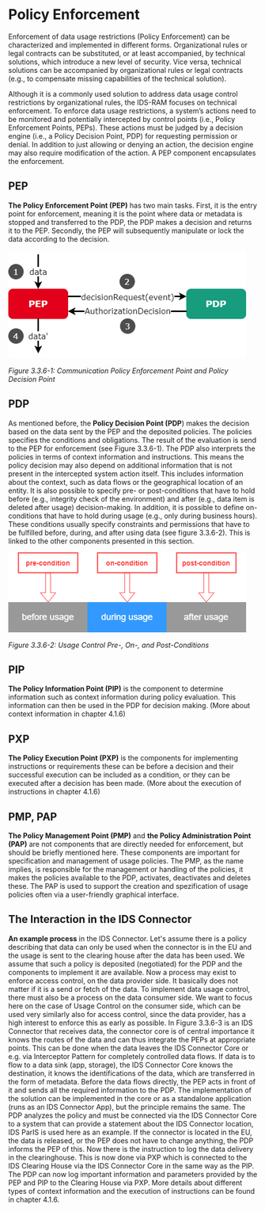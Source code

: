 # Policy Enforcement
Enforcement of data usage restrictions (Policy Enforcement) can be characterized and implemented in different forms. Organizational rules or legal contracts can be substituted, or at least accompanied, by technical solutions, which introduce a new level of security. Vice versa, technical solutions can be accompanied by organizational rules or legal contracts (e.g., to compensate missing capabilities of the technical solution).

Although it is a commonly used solution to address data usage control restrictions by organizational rules, the IDS-RAM focuses on technical enforcement.
To enforce data usage restrictions, a system’s actions need to be monitored and potentially intercepted by control points (i.e., Policy Enforcement Points, PEPs). These actions must be judged by a decision engine (i.e., a Policy Decision Point, PDP) for requesting permission or denial. In addition to just allowing or denying an action, the decision engine may also require modification of the action. A PEP component encapsulates the enforcement.

## PEP
**The Policy Enforcement Point (PEP)** has two main tasks. First, it is the entry point for enforcement, meaning it is the point where data or metadata is stopped and transferred to the PDP, the PDP makes a decision and returns it to the PEP. Secondly, the PEP will subsequently manipulate or lock the data according to the decision.

![image](../../4_Perspectives_of_the_Reference_Architecture_Model/4_1_Security_Perspective/media/Communication-PEP-and-PDP.drawio.png)

_Figure 3.3.6-1: Communication Policy Enforcement Point and Policy Decision Point_

## PDP
As mentioned before, the **Policy Decision Point (PDP**) makes the decision based on the data sent by the PEP and the deposited policies. The policies specifies the conditions and obligations. The result of the evaluation is send to the PEP for enforcement (see Figure 3.3.6-1). The PDP also interprets the policies in terms of context information and instructions. This means the policy decision may also depend on additional information that is not present in the intercepted system action itself. This includes information about the context, such as data flows or the geographical location of an entity. It is also possible to specify pre- or post-conditions that have to hold before (e.g., integrity check of the environment) and after (e.g., data item is deleted after usage) decision-making. In addition, it is possible to define on-conditions that have to hold during usage (e.g., only during business hours). These conditions usually specify constraints and permissions that have to be fulfilled before, during, and after using data (see figure 3.3.6-2). This is linked to the other components presented in this section.

![image](../../4_Perspectives_of_the_Reference_Architecture_Model/4_1_Security_Perspective/media/usage-control-conditions.drawio.png)

_Figure 3.3.6-2: Usage Control Pre-, On-, and Post-Conditions_

## PIP
**The Policy Information Point (PIP)** is the component to determine information such as context information during policy evaluation. This information can then be used in the PDP for decision making. (More about context information in chapter 4.1.6)
## PXP
**The Policy Execution Point (PXP)** is the components for implementing instructions or requirements these can be before a decision and their successful execution can be included as a condition, or they can be executed after a decision has been made. (More about the execution of instructions in chapter 4.1.6)
## PMP, PAP
**The Policy Management Point (PMP)** and **the Policy Administration Point (PAP)** are not components that are directly needed for enforcement, but should be briefly mentioned here. These components are important for specification and management of usage policies. The PMP, as the name implies, is responsible for the management or handling of the policies, it makes the policies available to the PDP, activates, deactivates and deletes these. The PAP is used to support the creation and spezification of usage policies often via a user-friendly graphical interface.

## The Interaction in the IDS Connector
**An example process** in the IDS Connector. Let's assume there is a policy describing that data can only be used when the connector is in the EU and the usage is sent to the clearing house after the data has been used. We assume that such a policy is deposited (negotiated) for the PDP and the components to implement it are available. Now a process may exist to enforce access control, on the data provider side. It basically does not matter if it is a send or fetch of the data. To implement data usage control, there must also be a process on the data consumer side. We want to focus here on the case of Usage Control on the consumer side, which can be used very similarly also for access control, since the data provider, has a high interest to enforce this as early as possible. In Figure 3.3.6-3 is an IDS Connector that receives data, the connector core is of central importance it knows the routes of the data and can thus integrate the PEPs at appropriate points. This can be done when the data leaves the IDS Connector Core or e.g. via Interceptor Pattern for completely controlled data flows. If data is to flow to a data sink (app, storage), the IDS Connector Core knows the destination, it knows the identifications of the data, which are transferred in the form of metadata. Before the data flows directly, the PEP acts in front of it and sends all the required information to the PDP. The implementation of the solution can be implemented in the core or as a standalone application (runs as an IDS Connector App), but the principle remains the same. The PDP analyzes the policy and must be connected via the IDS Connector Core to a system that can provide a statement about the IDS Connector location, IDS ParIS is used here as an example. If the connector is located in the EU, the data is released, or the PEP does not have to change anything, the PDP informs the PEP of this. Now there is the instruction to log the data delivery in the clearinghouse. This is now done via PXP which is connected to the IDS Clearing House via the IDS Connector Core in the same way as the PIP. The PDP can now log important information and parameters provided by the PEP and PIP to the Clearing House via PXP. More details about different types of context information and the execution of instructions can be found in chapter 4.1.6.
